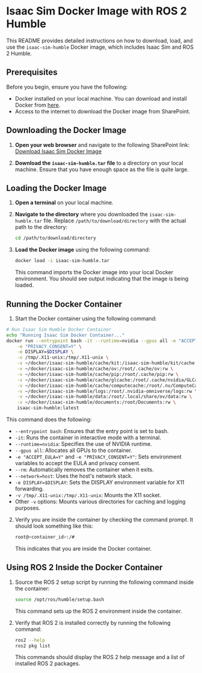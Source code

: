 # Isaac Sim Docker Image with ROS 2 Humble

This README provides detailed instructions on how to download, load, and use the `isaac-sim-humble` Docker image, which includes Isaac Sim and ROS 2 Humble.

## Prerequisites

Before you begin, ensure you have the following:
- Docker installed on your local machine. You can download and install Docker from [here](https://www.docker.com/products/docker-desktop).
- Access to the internet to download the Docker image from SharePoint.

## Downloading the Docker Image

1. **Open your web browser** and navigate to the following SharePoint link:
   [Download Isaac Sim Docker Image](https://livemanchesterac.sharepoint.com/:u:/r/sites/UOM-FSE-EEE-REEL-at-RAICo/Shared%20Documents/General/REEL/Software/Docker_Images/isaac-sim-humble.tar?csf=1&web=1&e=AC90V3)

2. **Download the `isaac-sim-humble.tar` file** to a directory on your local machine. Ensure that you have enough space as the file is quite large.

## Loading the Docker Image

1. **Open a terminal** on your local machine.

2. **Navigate to the directory** where you downloaded the `isaac-sim-humble.tar` file. Replace `/path/to/download/directory` with the actual path to the directory:
   ```sh
   cd /path/to/download/directory
    ```
3. **Load the Docker image** using the following command:
   ```sh
   docker load -i isaac-sim-humble.tar
   ```
    This command imports the Docker image into your local Docker environment. You should see output indicating that the image is being loaded.

## Running the Docker Container

1. Start the Docker container using the following command:

```bash
# Run Isaac Sim Humble Docker Container
echo "Running Isaac Sim Docker Container..."
docker run --entrypoint bash -it --runtime=nvidia --gpus all -e "ACCEPT_EULA=Y" --rm --network=host \
    -e "PRIVACY_CONSENT=Y" \
    -e DISPLAY=$DISPLAY \
    -v /tmp/.X11-unix:/tmp/.X11-unix \
    -v ~/docker/isaac-sim-humble/cache/kit:/isaac-sim-humble/kit/cache:rw \
    -v ~/docker/isaac-sim-humble/cache/ov:/root/.cache/ov:rw \
    -v ~/docker/isaac-sim-humble/cache/pip:/root/.cache/pip:rw \
    -v ~/docker/isaac-sim-humble/cache/glcache:/root/.cache/nvidia/GLCache:rw \
    -v ~/docker/isaac-sim-humble/cache/computecache:/root/.nv/ComputeCache:rw \
    -v ~/docker/isaac-sim-humble/logs:/root/.nvidia-omniverse/logs:rw \
    -v ~/docker/isaac-sim-humble/data:/root/.local/share/ov/data:rw \
    -v ~/docker/isaac-sim-humble/documents:/root/Documents:rw \
    isaac-sim-humble:latest
```

This command does the following:

- `--entrypoint bash`: Ensures that the entry point is set to bash.
- `-it`: Runs the container in interactive mode with a terminal.
- `--runtime=nvidia`: Specifies the use of NVIDIA runtime.
- `--gpus all`: Allocates all GPUs to the container.
- `-e "ACCEPT_EULA=Y"` and `-e "PRIVACY_CONSENT=Y"`: Sets environment variables to accept the EULA and privacy consent.
- `--rm`: Automatically removes the container when it exits.
- `--network=host`: Uses the host's network stack.
- `-e DISPLAY=$DISPLAY`: Sets the DISPLAY environment variable for X11 forwarding.
- `-v /tmp/.X11-unix:/tmp/.X11-unix`: Mounts the X11 socket.
- Other `-v` options: Mounts various directories for caching and logging purposes.

2. Verify you are inside the container by checking the command prompt. It should look something like this:
    ```sh
    root@<container_id>:/#
    ```
    This indicates that you are inside the Docker container.

## Using ROS 2 Inside the Docker Container

1. Source the ROS 2 setup script by running the following command inside the container:
    ```sh
    source /opt/ros/humble/setup.bash
    ```
    This command sets up the ROS 2 environment inside the container.

2. Verify that ROS 2 is installed correctly by running the following command:
    ```sh
    ros2 --help
    ros2 pkg list
    ```
    This commands should display the ROS 2 help message and a list of installed ROS 2 packages.

